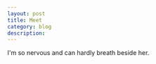 ```yaml
---
layout: post
title: Meet 
category: blog
description:  
---
```


I'm so nervous and can hardly breath beside her.

